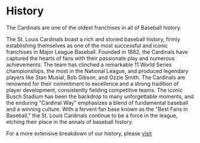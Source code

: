 # History

The Cardinals are one of the oldest franchises in all of Baseball history. 

The St. Louis Cardinals boast a rich and storied baseball history, firmly establishing themselves as one of the most successful and iconic franchises in Major League Baseball. Founded in 1882, the Cardinals have captured the hearts of fans with their passionate play and numerous achievements. The team has clinched a remarkable 11 World Series championships, the most in the National League, and produced legendary players like Stan Musial, Bob Gibson, and Ozzie Smith. The Cardinals are renowned for their commitment to excellence and a strong tradition of player development, consistently fielding competitive teams. The iconic Busch Stadium has been the backdrop to many unforgettable moments, and the enduring "Cardinal Way" emphasizes a blend of fundamental baseball and a winning culture. With a fervent fan base known as the "Best Fans in Baseball," the St. Louis Cardinals continue to be a force in the league, etching their place in the annals of baseball history.

For a more extensive breakdown of our history, please [visit](https://www.mlb.com/cardinals/history) 
